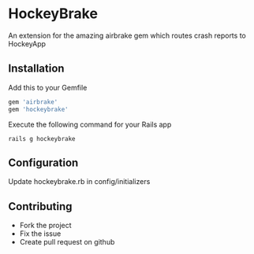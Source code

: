 # HockeyBrake

An extension for the amazing airbrake gem which routes crash reports to HockeyApp

## Installation 

Add this to your Gemfile
```ruby
gem 'airbrake'
gem 'hockeybrake'
```

Execute the following command for your Rails app
```shell
rails g hockeybrake
```

## Configuration

Update hockeybrake.rb in config/initializers

## Contributing
 
* Fork the project
* Fix the issue
* Create pull request on github
